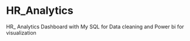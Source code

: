 # HR_Analytics
HR_ Analytics Dashboard with My SQL for Data cleaning and Power bi for visualization
